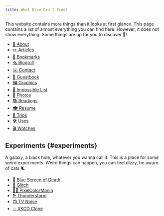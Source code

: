 ```yaml
---
title: What Else Can I Find?
---
```


This website contains more things than it looks at first glance. This page contains a list of almost everything you can find here. However, it does not show everything. Some things are up for you to discover 🧭!

<!--more-->

<div class='terms grid bold'>

- [🧁 About](/about/)
- [✏️ Articles](/articles/)
- [🔖 Bookmarks](/bookmarks/)
- [🗞️ Blogroll](/blogroll/)
- [✉️ Contact](/contact/)
- [📖 Guestbook](/guestbook/)
- [🖼️ Graphics](/graphics/)
- [🚀 Impossible List](/impossible-list/)
- [📸 Photos](/photos/)
- [📚 Readings](/readings/)
- [🎓 Resume](/resume/)
- [🚆 Trips](/trips/)
- [🛠 Uses](/uses/)
- [🎬 Watches](/watches/)

</div>

## Experiments {#experiments}

A galaxy, a black hole, whatever you wanna call it. This is a place for some weird experiments.
Weird things can happen, you can feel dizzy, be aware of cats 🐈. <span id='trigger' hidden title='Click here, NOW!'>Or they might bite you!</span>

<div id='experiments-list' class='terms grid bold'>

- [🔵 Blue Screen of Death](../minisites/bsod/)
- [📡 Glitch](../minisites/glitch/)
- [🏳️‍🌈 PixelColorMania](../minisites/pixelcolormania/)
- [⛈ Thunderstorm](../minisites/thunderstorm/)
- [📺 TV Noise](../minisites/tv-noise/)
- [💥 XKCD Clone](http://xkcd.hacdia.sh/)

</div>

<audio id="music" loop>
  <source src="https://cdn.hacdias.com/media/nyan-cat.mp3" type="audio/mpeg">
</audio>

<script>
const trigger = document.getElementById('trigger')
const experiments = document.getElementById('experiments-list')
const experimentsLinks = experiments.querySelectorAll('a')
const musicEl = document.getElementById('music')

trigger.hidden = false
musicEl.currentTime = 0
musicEl.load()

Array.from(experimentsLinks).forEach(el => {
  el.addEventListener('mouseenter', () => {
    if (experiments.classList.contains('nyan')) musicEl.play()
  })

  el.addEventListener('mouseleave', () => {
    if (experiments.classList.contains('nyan')) musicEl.pause()
  })
})

trigger.addEventListener('click', async () => {
  experiments.classList.toggle('nyan')
  trigger.classList.toggle('dn')
})
</script>
